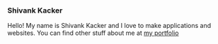 ### Shivank Kacker
Hello! My name is Shivank Kacker and I love to make applications and websites.
You can find other stuff about me at [my portfolio](https://shivank.writeroo.in)